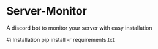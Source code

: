 # Server-Monitor
A discord bot to monitor your server with easy installation

#i Installation
pip install -r requirements.txt
